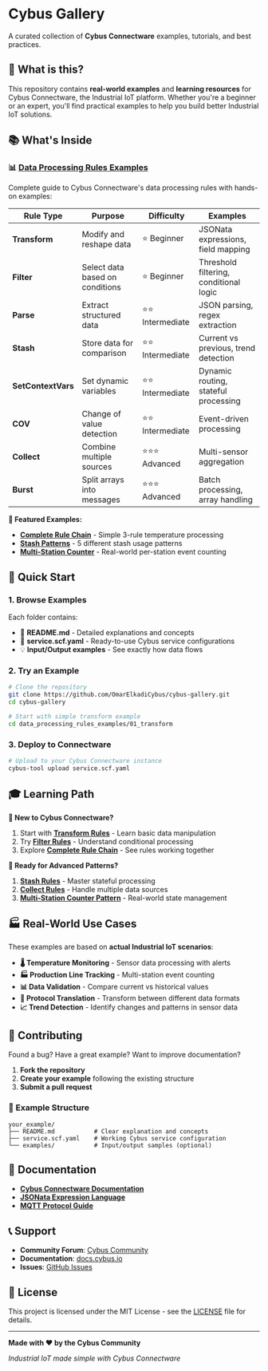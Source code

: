 # Cybus Gallery

A curated collection of **Cybus Connectware** examples, tutorials, and best practices.

## 🎯 What is this?

This repository contains **real-world examples** and **learning resources** for Cybus Connectware, the Industrial IoT platform. Whether you're a beginner or an expert, you'll find practical examples to help you build better Industrial IoT solutions.

## 📚 What's Inside

### 📊 [Data Processing Rules Examples](./data_processing_rules_examples/)

Complete guide to Cybus Connectware's data processing rules with hands-on examples:

| Rule Type | Purpose | Difficulty | Examples |
|-----------|---------|------------|----------|
| **Transform** | Modify and reshape data | ⭐ Beginner | JSONata expressions, field mapping |
| **Filter** | Select data based on conditions | ⭐ Beginner | Threshold filtering, conditional logic |
| **Parse** | Extract structured data | ⭐⭐ Intermediate | JSON parsing, regex extraction |
| **Stash** | Store data for comparison | ⭐⭐ Intermediate | Current vs previous, trend detection |
| **SetContextVars** | Set dynamic variables | ⭐⭐ Intermediate | Dynamic routing, stateful processing |
| **COV** | Change of value detection | ⭐⭐ Intermediate | Event-driven processing |
| **Collect** | Combine multiple sources | ⭐⭐⭐ Advanced | Multi-sensor aggregation |
| **Burst** | Split arrays into messages | ⭐⭐⭐ Advanced | Batch processing, array handling |

**🎯 Featured Examples:**
- **[Complete Rule Chain](./data_processing_rules_examples/complete_rule_chain_example.scf.yaml)** - Simple 3-rule temperature processing
- **[Stash Patterns](./data_processing_rules_examples/04_stash/)** - 5 different stash usage patterns
- **[Multi-Station Counter](./data_processing_rules_examples/04_stash/service.scf.yaml#L214)** - Real-world per-station event counting

## 🚀 Quick Start

### 1. **Browse Examples**
Each folder contains:
- 📖 **README.md** - Detailed explanations and concepts
- 🔧 **service.scf.yaml** - Ready-to-use Cybus service configurations
- 💡 **Input/Output examples** - See exactly how data flows

### 2. **Try an Example**
```bash
# Clone the repository
git clone https://github.com/OmarElkadiCybus/cybus-gallery.git
cd cybus-gallery

# Start with simple transform example
cd data_processing_rules_examples/01_transform
```

### 3. **Deploy to Connectware**
```bash
# Upload to your Cybus Connectware instance
cybus-tool upload service.scf.yaml
```

## 🎓 Learning Path

**👶 New to Cybus Connectware?**
1. Start with **[Transform Rules](./data_processing_rules_examples/01_transform/)** - Learn basic data manipulation
2. Try **[Filter Rules](./data_processing_rules_examples/02_filter/)** - Understand conditional processing
3. Explore **[Complete Rule Chain](./data_processing_rules_examples/complete_rule_chain_example.scf.yaml)** - See rules working together

**🔧 Ready for Advanced Patterns?**
1. **[Stash Rules](./data_processing_rules_examples/04_stash/)** - Master stateful processing
2. **[Collect Rules](./data_processing_rules_examples/07_collect/)** - Handle multiple data sources
3. **[Multi-Station Counter Pattern](./data_processing_rules_examples/04_stash/service.scf.yaml#L214)** - Real-world state management

## 🏭 Real-World Use Cases

These examples are based on **actual Industrial IoT scenarios**:

- **🌡️ Temperature Monitoring** - Sensor data processing with alerts
- **🏭 Production Line Tracking** - Multi-station event counting
- **📊 Data Validation** - Compare current vs historical values
- **🔄 Protocol Translation** - Transform between different data formats
- **📈 Trend Detection** - Identify changes and patterns in sensor data

## 🤝 Contributing

Found a bug? Have a great example? Want to improve documentation?

1. **Fork the repository**
2. **Create your example** following the existing structure
3. **Submit a pull request**

### 📝 Example Structure
```
your_example/
├── README.md           # Clear explanation and concepts
├── service.scf.yaml    # Working Cybus service configuration  
└── examples/           # Input/output samples (optional)
```

## 📖 Documentation

- **[Cybus Connectware Documentation](https://docs.cybus.io/)**
- **[JSONata Expression Language](https://jsonata.org/)**
- **[MQTT Protocol Guide](https://mqtt.org/)**

## 📞 Support

- **Community Forum**: [Cybus Community](https://community.cybus.io/)
- **Documentation**: [docs.cybus.io](https://docs.cybus.io/)
- **Issues**: [GitHub Issues](https://github.com/OmarElkadiCybus/cybus-gallery/issues)

## 📜 License

This project is licensed under the MIT License - see the [LICENSE](LICENSE) file for details.

---

**Made with ❤️ by the Cybus Community**

*Industrial IoT made simple with Cybus Connectware*